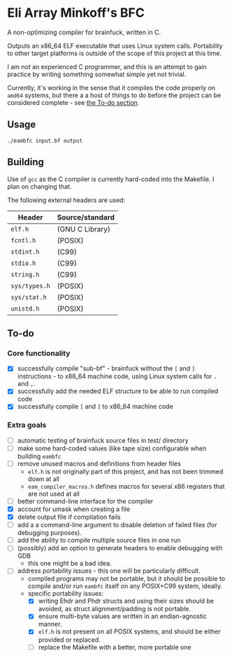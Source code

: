 <!--
SPDX-FileCopyrightText: 2024 Eli Array Minkoff

SPDX-License-Identifier: 0BSD
-->

# Eli Array Minkoff's BFC

A non-optimizing compiler for brainfuck, written in C.

Outputs an x86_64 ELF executable that uses Linux system calls. Portability to other target platforms is outside of the scope of this project at this time.

I am not an experienced C programmer, and this is an attempt to gain practice by writing something somewhat simple yet not trivial.

Currently, it's working in the sense that it compiles the code properly on `amd64` systems, but there a a host of things to do before the project can be considered complete - see [the To-do section](#to-do).

## Usage

`./eambfc input.bf output`

## Building

Use of `gcc` as the C compiler is currently hard-coded into the Makefile. I plan on changing that.

The following external headers are used:

| Header          | Source/standard |
|-----------------|-----------------|
| `elf.h`         | (GNU C Library) |
| `fcntl.h`       | (POSIX)         |
| `stdint.h`      | (C99)           |
| `stdio.h`       | (C99)           |
| `string.h`      | (C99)           |
| `sys/types.h`   | (POSIX)         |
| `sys/stat.h`    | (POSIX)         |
| `unistd.h`      | (POSIX)         |

## To-do

### Core functionality

* [x] successfully compile "sub-bf" - brainfuck without the `[` and `]` instructions - to x86_64 machine code, using Linux system calls for `.` and `,`.
* [x] successfully add the needed ELF structure to be able to run compiled code
* [x] successfully compile `[` and `]` to x86_64 machine code

### Extra goals

* [ ] automatic testing of brainfuck source files in test/ directory
* [ ] make some hard-coded values (like tape size) configurable when building `eambfc`
* [ ] remove unused macros and definitions from header files
  * `elf.h` is not originally part of this project, and has not been trimmed down at all
  * `eam_compiler_macros.h` defines macros for several x86 registers that are not used at all
* [ ] better command-line interface for the compiler
* [x] account for umask when creating a file
* [x] delete output file if compilation fails
* [ ] add a a command-line argument to disable deletion of failed files (for debugging purposes).
* [ ] add the ability to compile multiple source files in one run
* [ ] (possibly) add an option to generate headers to enable debugging with GDB
  * this one might be a bad idea.
* [ ] address portability issues - this one will be particularly difficult.
  * compiled programs may not be portable, but it should be possible to compile and/or run `eambfc` itself on any POSIX+C99 system, ideally.
  * specific portability issues:
    * [x] writing Ehdr and Phdr structs and using their sizes should be avoided, as struct alignment/padding is not portable.
    * [x] ensure multi-byte values are written in an endian-agnostic manner.
    * [x] `elf.h` is not present on all POSIX systems, and should be either provided or replaced.
    * [ ] replace the Makefile with a better, more portable one
